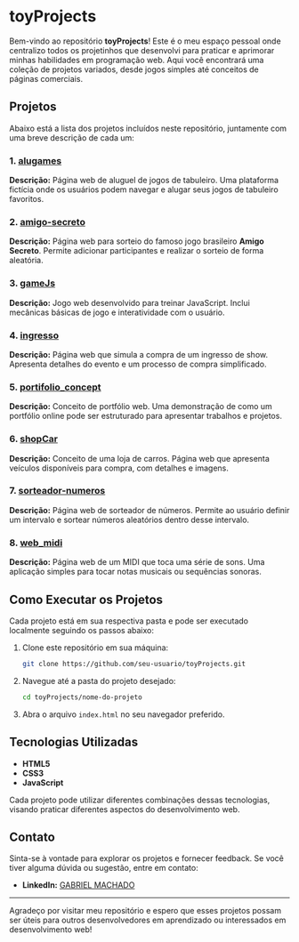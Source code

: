# toyProjects

Bem-vindo ao repositório **toyProjects**! Este é o meu espaço pessoal onde centralizo todos os projetinhos que desenvolvi para praticar e aprimorar minhas habilidades em programação web. Aqui você encontrará uma coleção de projetos variados, desde jogos simples até conceitos de páginas comerciais.

## Projetos

Abaixo está a lista dos projetos incluídos neste repositório, juntamente com uma breve descrição de cada um:

### 1. [alugames](./alugames)

**Descrição:** Página web de aluguel de jogos de tabuleiro. Uma plataforma fictícia onde os usuários podem navegar e alugar seus jogos de tabuleiro favoritos.

### 2. [amigo-secreto](./amigo-secreto)

**Descrição:** Página web para sorteio do famoso jogo brasileiro **Amigo Secreto**. Permite adicionar participantes e realizar o sorteio de forma aleatória.

### 3. [gameJs](./gameJs)

**Descrição:** Jogo web desenvolvido para treinar JavaScript. Inclui mecânicas básicas de jogo e interatividade com o usuário.

### 4. [ingresso](./ingresso)

**Descrição:** Página web que simula a compra de um ingresso de show. Apresenta detalhes do evento e um processo de compra simplificado.

### 5. [portifolio_concept](./portifolio_concept)

**Descrição:** Conceito de portfólio web. Uma demonstração de como um portfólio online pode ser estruturado para apresentar trabalhos e projetos.

### 6. [shopCar](./shopCar)

**Descrição:** Conceito de uma loja de carros. Página web que apresenta veículos disponíveis para compra, com detalhes e imagens.

### 7. [sorteador-numeros](./sorteador-numeros)

**Descrição:** Página web de sorteador de números. Permite ao usuário definir um intervalo e sortear números aleatórios dentro desse intervalo.

### 8. [web_midi](./web_midi)

**Descrição:** Página web de um MIDI que toca uma série de sons. Uma aplicação simples para tocar notas musicais ou sequências sonoras.

## Como Executar os Projetos

Cada projeto está em sua respectiva pasta e pode ser executado localmente seguindo os passos abaixo:

1. Clone este repositório em sua máquina:

   ```bash
   git clone https://github.com/seu-usuario/toyProjects.git
   ```

2. Navegue até a pasta do projeto desejado:

   ```bash
   cd toyProjects/nome-do-projeto
   ```

3. Abra o arquivo `index.html` no seu navegador preferido.

## Tecnologias Utilizadas

- **HTML5**
- **CSS3**
- **JavaScript**

Cada projeto pode utilizar diferentes combinações dessas tecnologias, visando praticar diferentes aspectos do desenvolvimento web.

## Contato

Sinta-se à vontade para explorar os projetos e fornecer feedback. Se você tiver alguma dúvida ou sugestão, entre em contato:

- **LinkedIn:** [GABRIEL MACHADO](https://www.linkedin.com/in/gabriellmachado)

---

Agradeço por visitar meu repositório e espero que esses projetos possam ser úteis para outros desenvolvedores em aprendizado ou interessados em desenvolvimento web!
